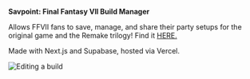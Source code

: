 **Savpoint: Final Fantasy VII Build Manager**

Allows FFVII fans to save, manage, and share their party setups for the original game and the Remake trilogy! Find it [HERE.](https://www.ffvii-savepoint.com/)

Made with Next.js and Supabase, hosted via Vercel.

![Editing a build](/savepoint-edit.png)
